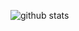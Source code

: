 ![github stats](https://github-readme-stats.vercel.app/api?username=zenkriztao&show_icons=true&count_private=true&include_all_commits)

